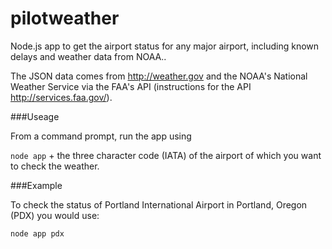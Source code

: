 pilotweather
============

Node.js app to get the airport status for any major airport, including known delays and 
weather data from NOAA..

The JSON data comes from http://weather.gov and the NOAA's National Weather Service via the FAA's 
API (instructions for the API http://services.faa.gov/).

###Useage

From a command prompt, run the app using

`node app` + the three character code (IATA) of the airport of which you want to check the weather.

###Example

To check the status of Portland International Airport in Portland, Oregon (PDX) you would use:

`node app pdx`
